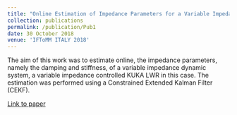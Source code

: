 ```yaml
---
title: "Online Estimation of Impedance Parameters for a Variable Impedance Controlled Robotic Manipulator"
collection: publications
permalink: /publication/Pub1
date: 30 October 2018
venue: 'IFToMM ITALY 2018'
---
```

The aim of this work was to estimate online, the impedance parameters, namely the damping and stiffness, of a variable impedance dynamic system, a variable impedance controlled KUKA LWR in this case. The estimation was performed using a Constrained Extended Kalman Filter (CEKF).

[Link to paper](https://link.springer.com/chapter/10.1007/978-3-030-03320-0_29)
